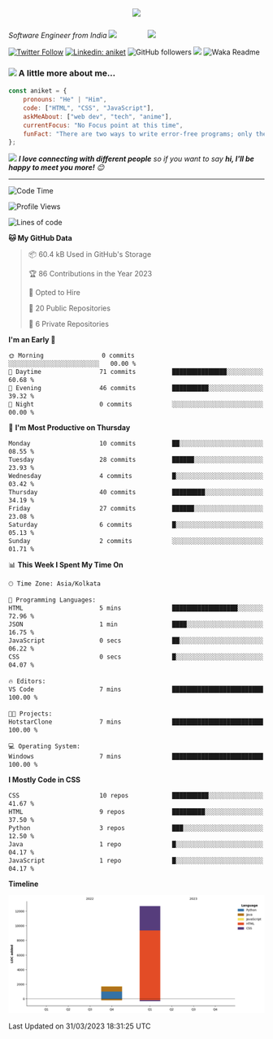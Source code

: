 <h1 align="center">
  <a href="https://git.io/typing-svg">
    <img src="https://readme-typing-svg.herokuapp.com/?lines=Hello,+There!+👋;*This+is+Aniket+Nimaje....;Nice+to+meet+you!&center=true&size=30">
  </a>
</h1>

<img align='right' src="https://media.giphy.com/media/M9gbBd9nbDrOTu1Mqx/giphy.gif" width="230">
<p><em>Software Engineer from India
</a><img src="https://media.giphy.com/media/WUlplcMpOCEmTGBtBW/giphy.gif" width="30"> 
</em></p>

[![Twitter Follow](https://img.shields.io/twitter/follow/AniketNimaje97?label=Follow)](https://twitter.com/intent/follow?screen_name=AniketNimaje97)
[![Linkedin: aniket](https://img.shields.io/badge/-aniket-blue?style=flat-square&logo=Linkedin&logoColor=white&link=https://www.linkedin.com/in/aniket-nimaje/)](https://www.linkedin.com/in/aniket-nimaje-2b4715163/)
![GitHub followers](https://img.shields.io/github/followers/aniket167779?label=Follow&style=social)
![](https://visitor-badge.glitch.me/badge?page_id=aniket167779.aniket167779)
![Waka Readme](https://github.com/aniket167779/aniket167779/workflows/Waka%20Readme/badge.svg)

### <img src="https://media.giphy.com/media/VgCDAzcKvsR6OM0uWg/giphy.gif" width="50"> A little more about me...  

```javascript
const aniket = {
    pronouns: "He" | "Him",
    code: ["HTML", "CSS", "JavaScript"],
    askMeAbout: ["web dev", "tech", "anime"],
    currentFocus: "No Focus point at this time",
    funFact: "There are two ways to write error-free programs; only the third one works"
};
```

<img src="https://media.giphy.com/media/LnQjpWaON8nhr21vNW/giphy.gif" width="60"> <em><b>I love connecting with different people</b> so if you want to say <b>hi, I'll be happy to meet you more!</b> 😊</em>

---

<!--START_SECTION:waka-->
![Code Time](http://img.shields.io/badge/Code%20Time-22%20hrs%2053%20mins-blue)

![Profile Views](http://img.shields.io/badge/Profile%20Views-0-blue)

![Lines of code](https://img.shields.io/badge/From%20Hello%20World%20I%27ve%20Written-14.4%20thousand%20lines%20of%20code-blue)

**🐱 My GitHub Data** 

> 📦 60.4 kB Used in GitHub's Storage 
 > 
> 🏆 86 Contributions in the Year 2023
 > 
> 💼 Opted to Hire
 > 
> 📜 20 Public Repositories 
 > 
> 🔑 6 Private Repositories 
 > 
**I'm an Early 🐤** 

```text
🌞 Morning                0 commits           ░░░░░░░░░░░░░░░░░░░░░░░░░   00.00 % 
🌆 Daytime                71 commits          ███████████████░░░░░░░░░░   60.68 % 
🌃 Evening                46 commits          ██████████░░░░░░░░░░░░░░░   39.32 % 
🌙 Night                  0 commits           ░░░░░░░░░░░░░░░░░░░░░░░░░   00.00 % 
```
📅 **I'm Most Productive on Thursday** 

```text
Monday                   10 commits          ██░░░░░░░░░░░░░░░░░░░░░░░   08.55 % 
Tuesday                  28 commits          ██████░░░░░░░░░░░░░░░░░░░   23.93 % 
Wednesday                4 commits           █░░░░░░░░░░░░░░░░░░░░░░░░   03.42 % 
Thursday                 40 commits          █████████░░░░░░░░░░░░░░░░   34.19 % 
Friday                   27 commits          ██████░░░░░░░░░░░░░░░░░░░   23.08 % 
Saturday                 6 commits           █░░░░░░░░░░░░░░░░░░░░░░░░   05.13 % 
Sunday                   2 commits           ░░░░░░░░░░░░░░░░░░░░░░░░░   01.71 % 
```


📊 **This Week I Spent My Time On** 

```text
🕑︎ Time Zone: Asia/Kolkata

💬 Programming Languages: 
HTML                     5 mins              ██████████████████░░░░░░░   72.96 % 
JSON                     1 min               ████░░░░░░░░░░░░░░░░░░░░░   16.75 % 
JavaScript               0 secs              ██░░░░░░░░░░░░░░░░░░░░░░░   06.22 % 
CSS                      0 secs              █░░░░░░░░░░░░░░░░░░░░░░░░   04.07 % 

🔥 Editors: 
VS Code                  7 mins              █████████████████████████   100.00 % 

🐱‍💻 Projects: 
HotstarClone             7 mins              █████████████████████████   100.00 % 

💻 Operating System: 
Windows                  7 mins              █████████████████████████   100.00 % 
```

**I Mostly Code in CSS** 

```text
CSS                      10 repos            ██████████░░░░░░░░░░░░░░░   41.67 % 
HTML                     9 repos             █████████░░░░░░░░░░░░░░░░   37.50 % 
Python                   3 repos             ███░░░░░░░░░░░░░░░░░░░░░░   12.50 % 
Java                     1 repo              █░░░░░░░░░░░░░░░░░░░░░░░░   04.17 % 
JavaScript               1 repo              █░░░░░░░░░░░░░░░░░░░░░░░░   04.17 % 
```



**Timeline**

![Lines of Code chart](https://raw.githubusercontent.com/aniket167779/aniket167779/master/assets/bar_graph.png)


 Last Updated on 31/03/2023 18:31:25 UTC
<!--END_SECTION:waka-->

